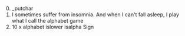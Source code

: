 0. _putchar
1. I sometimes suffer from insomnia. And when I can't fall asleep, I play what I call the alphabet game
2. 10 x alphabet
islower
isalpha
Sign
